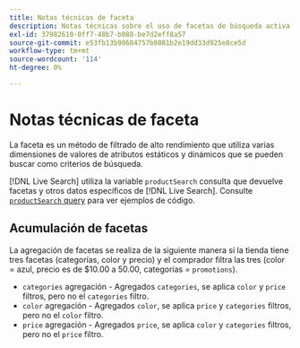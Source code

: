 ```yaml
---
title: Notas técnicas de faceta
description: Notas técnicas sobre el uso de facetas de búsqueda activa.
exl-id: 37982610-0ff7-48b7-b088-be7d2eff8a57
source-git-commit: e53fb13b98684757b8081b2e19dd33d925e8ce5d
workflow-type: tm+mt
source-wordcount: '114'
ht-degree: 0%

---
```


# Notas técnicas de faceta

La faceta es un método de filtrado de alto rendimiento que utiliza varias dimensiones de valores de atributos estáticos y dinámicos que se pueden buscar como criterios de búsqueda.

[!DNL Live Search] utiliza la variable `productSearch` consulta que devuelve facetas y otros datos específicos de [!DNL Live Search]. Consulte [`productSearch` query](https://devdocs.magento.com/live-search/product-search.html) para ver ejemplos de código.

## Acumulación de facetas

La agregación de facetas se realiza de la siguiente manera si la tienda tiene tres facetas (categorías, color y precio) y el comprador filtra las tres (color = azul, precio es de $10.00 a 50.00, categorías = `promotions`).

* `categories` agregación - Agregados `categories`, se aplica `color` y `price` filtros, pero no el `categories` filtro.
* `color` agregación - Agregados `color`, se aplica `price` y `categories` filtros, pero no el `color` filtro.
* `price` agregación - Agregados `price`, se aplica `color` y `categories` filtros, pero no el `price` filtro.
